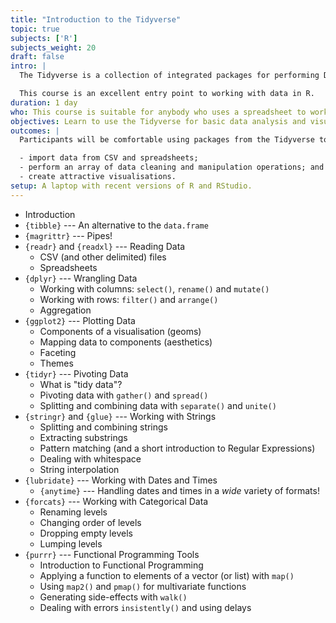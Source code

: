 ```yaml
---
title: "Introduction to the Tidyverse"
topic: true
subjects: ['R']
subjects_weight: 20
draft: false
intro: |
  The Tidyverse is a collection of integrated packages for performing Data Science by applying "tidy" data principles. The packages are all based on a common design philoshophy and implement consistent grammar and data structures. They form a broad basis for a wide range of analyses in R.

  This course is an excellent entry point to working with data in R.
duration: 1 day
who: This course is suitable for anybody who uses a spreadsheet to work with data. No prior programming knowledge required.
objectives: Learn to use the Tidyverse for basic data analysis and visualisation.
outcomes: |
  Participants will be comfortable using packages from the Tidyverse to work with with data. Specifically they will be able to:

  - import data from CSV and spreadsheets;
  - perform an array of data cleaning and manipulation operations; and
  - create attractive visualisations.
setup: A laptop with recent versions of R and RStudio.
---
```


- Introduction
- `{tibble}` --- An alternative to the `data.frame`
- `{magrittr}` --- Pipes!
- `{readr}` and `{readxl}` --- Reading Data
	- CSV (and other delimited) files
	- Spreadsheets
- `{dplyr}` --- Wrangling Data
	- Working with columns: `select()`, `rename()` and `mutate()`
	- Working with rows: `filter()` and `arrange()`
	- Aggregation
- `{ggplot2}` --- Plotting Data
	- Components of a visualisation (geoms)
	- Mapping data to components (aesthetics)
	- Faceting
	- Themes
- `{tidyr}` --- Pivoting Data
	- What is "tidy data"?
	- Pivoting data with `gather()` and `spread()`
	- Splitting and combining data with `separate()` and `unite()`
- `{stringr}` and `{glue}` --- Working with Strings
	- Splitting and combining strings
	- Extracting substrings
	- Pattern matching (and a short introduction to Regular Expressions)
	- Dealing with whitespace
	- String interpolation
- `{lubridate}` --- Working with Dates and Times
	- `{anytime}` --- Handling dates and times in a *wide* variety of formats!
- `{forcats}` --- Working with Categorical Data
	- Renaming levels
	- Changing order of levels
	- Dropping empty levels
	- Lumping levels
- `{purrr}` --- Functional Programming Tools
	- Introduction to Functional Programming
	- Applying a function to elements of a vector (or list) with `map()`
	- Using `map2()` and `pmap()` for multivariate functions
	- Generating side-effects with `walk()`
	- Dealing with errors `insistently()` and using delays